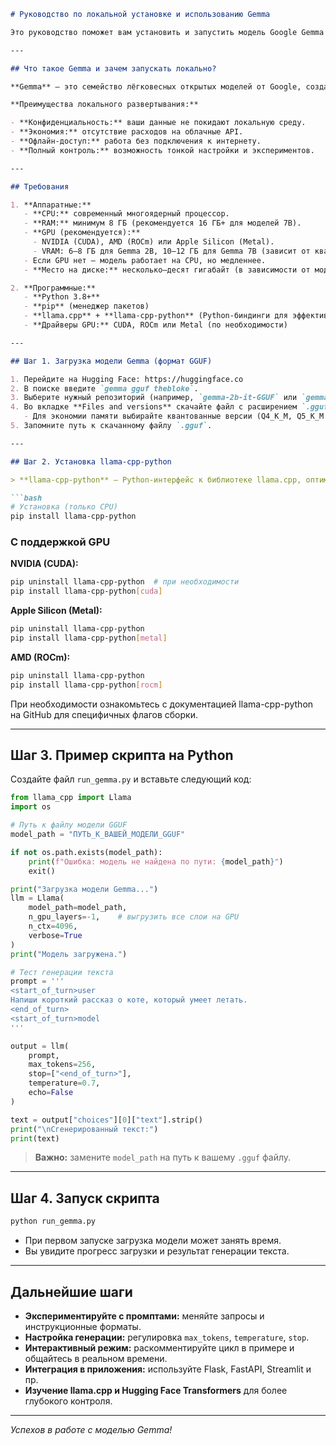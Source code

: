```markdown
# Руководство по локальной установке и использованию Gemma

Это руководство поможет вам установить и запустить модель Google Gemma локально на вашем компьютере и начать её использовать для различных задач.

---

## Что такое Gemma и зачем запускать локально?

**Gemma** — это семейство лёгковесных открытых моделей от Google, созданных на основе тех же исследований, что и модели Gemini. Они разработаны для обеспечения доступа к передовым технологиям ИИ для разработчиков и исследователей.

**Преимущества локального развертывания:**

- **Конфиденциальность:** ваши данные не покидают локальную среду.
- **Экономия:** отсутствие расходов на облачные API.
- **Офлайн-доступ:** работа без подключения к интернету.
- **Полный контроль:** возможность тонкой настройки и экспериментов.

---

## Требования

1. **Аппаратные:**
   - **CPU:** современный многоядерный процессор.
   - **RAM:** минимум 8 ГБ (рекомендуется 16 ГБ+ для моделей 7B).
   - **GPU (рекомендуется):**
     - NVIDIA (CUDA), AMD (ROCm) или Apple Silicon (Metal).
     - VRAM: 6–8 ГБ для Gemma 2B, 10–12 ГБ для Gemma 7B (зависит от квантования).
   - Если GPU нет — модель работает на CPU, но медленнее.
   - **Место на диске:** несколько–десят гигабайт (в зависимости от модели и квантования).

2. **Программные:**
   - **Python 3.8+**
   - **pip** (менеджер пакетов)
   - **llama.cpp** + **llama-cpp-python** (Python‑биндинги для эффективного запуска GGUF-моделей)
   - **Драйверы GPU:** CUDA, ROCm или Metal (по необходимости)

---

## Шаг 1. Загрузка модели Gemma (формат GGUF)

1. Перейдите на Hugging Face: https://huggingface.co
2. В поиске введите `gemma gguf thebloke`.
3. Выберите нужный репозиторий (например, `gemma-2b-it-GGUF` или `gemma-7b-it-GGUF`).
4. Во вкладке **Files and versions** скачайте файл с расширением `.gguf`.
   - Для экономии памяти выбирайте квантованные версии (Q4_K_M, Q5_K_M и т.п.).
5. Запомните путь к скачанному файлу `.gguf`.

---

## Шаг 2. Установка llama-cpp-python

> **llama-cpp-python** — Python‑интерфейс к библиотеке llama.cpp, оптимизированной для локального запуска LLM.

```bash
# Установка (только CPU)
pip install llama-cpp-python
```

### С поддержкой GPU

**NVIDIA (CUDA):**
```bash
pip uninstall llama-cpp-python  # при необходимости
pip install llama-cpp-python[cuda]
```

**Apple Silicon (Metal):**
```bash
pip uninstall llama-cpp-python
pip install llama-cpp-python[metal]
```

**AMD (ROCm):**
```bash
pip uninstall llama-cpp-python
pip install llama-cpp-python[rocm]
```

При необходимости ознакомьтесь с документацией llama-cpp-python на GitHub для специфичных флагов сборки.

---

## Шаг 3. Пример скрипта на Python

Создайте файл `run_gemma.py` и вставьте следующий код:

```python
from llama_cpp import Llama
import os

# Путь к файлу модели GGUF
model_path = "ПУТЬ_К_ВАШЕЙ_МОДЕЛИ_GGUF"

if not os.path.exists(model_path):
    print(f"Ошибка: модель не найдена по пути: {model_path}")
    exit()

print("Загрузка модели Gemma...")
llm = Llama(
    model_path=model_path,
    n_gpu_layers=-1,    # выгрузить все слои на GPU
    n_ctx=4096,
    verbose=True
)
print("Модель загружена.")

# Тест генерации текста
prompt = '''
<start_of_turn>user
Напиши короткий рассказ о коте, который умеет летать.
<end_of_turn>
<start_of_turn>model
'''

output = llm(
    prompt,
    max_tokens=256,
    stop=["<end_of_turn>"],
    temperature=0.7,
    echo=False
)

text = output["choices"][0]["text"].strip()
print("\nСгенерированный текст:")
print(text)
```

> **Важно:** замените `model_path` на путь к вашему `.gguf` файлу.

---

## Шаг 4. Запуск скрипта

```bash
python run_gemma.py
```

- При первом запуске загрузка модели может занять время.
- Вы увидите прогресс загрузки и результат генерации текста.

---

## Дальнейшие шаги

- **Экспериментируйте с промптами:** меняйте запросы и инструкционные форматы.
- **Настройка генерации:** регулировка `max_tokens`, `temperature`, `stop`.
- **Интерактивный режим:** раскомментируйте цикл в примере и общайтесь в реальном времени.
- **Интеграция в приложения:** используйте Flask, FastAPI, Streamlit и пр.
- **Изучение llama.cpp и Hugging Face Transformers** для более глубокого контроля.

---

*Успехов в работе с моделью Gemma!*  
```

